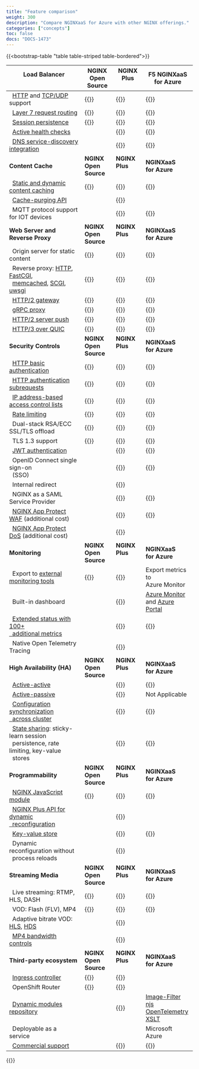 ```yaml
---
title: "Feature comparison"
weight: 300
description: "Compare NGINXaaS for Azure with other NGINX offerings."
categories: ["concepts"]
toc: false
docs: "DOCS-1473"
---
```


{{<bootstrap-table "table table-striped table-bordered">}}

|**Load Balancer**<br>&nbsp;&nbsp;       |**NGINX Open<br>Source** |**NGINX Plus<br>&nbsp;** |**F5 NGINXaaS<br>for Azure**     |
|----------------------------------------|---------------------|---------------------|--------------------------|
|&nbsp;&nbsp;[HTTP](https://docs.nginx.com/nginx/admin-guide/load-balancer/http-load-balancer/) and [TCP/UDP](https://docs.nginx.com/nginx/admin-guide/load-balancer/tcp-udp-load-balancer/) support    |{{<check>}}          |{{<check>}}          |{{<check>}}               |
|&nbsp;&nbsp;[Layer 7 request routing](https://www.nginx.org/en/docs/http/ngx_http_core_module.html#location)     |{{<check>}}          |{{<check>}}          |{{<check>}}               |
|&nbsp;&nbsp;[Session persistence](https://docs.nginx.com/nginx/admin-guide/load-balancer/http-load-balancer/#enabling-session-persistence)         |{{<check>}}          |{{<check>}}          |{{<check>}}               |
|&nbsp;&nbsp;[Active health checks](https://docs.nginx.com/nginx/admin-guide/load-balancer/http-health-check/)        |                     |{{<check>}}          |{{<check>}}               |
|&nbsp;&nbsp;[DNS service-discovery integration](https://nginx.org/en/docs/http/ngx_http_upstream_module.html#service)   |             |{{<check>}}          |{{<check>}}               |
|**Content Cache**                       |**NGINX Open<br>Source** |**NGINX Plus<br>&nbsp;** |**NGINXaaS<br>for Azure**     |
|&nbsp;&nbsp;[Static and dynamic content caching](https://docs.nginx.com/nginx/admin-guide/content-cache/content-caching/)|{{<check>}}    |{{<check>}}          |{{<check>}}               |
|&nbsp;&nbsp;[Cache-purging API](https://docs.nginx.com/nginx/admin-guide/content-cache/content-caching/#purging-content-from-the-cache)           |                     |{{<check>}}          |                          |
|&nbsp;&nbsp;MQTT protocol support for IOT devices          |                     |{{<check>}}          |{{<check>}}             |
|**Web Server and Reverse Proxy**        |**NGINX Open<br>Source** |**NGINX Plus<br>&nbsp;** |**NGINXaaS<br>for Azure**     |
|&nbsp;&nbsp;Origin server for static content    |{{<check>}}  |{{<check>}}          |{{<check>}}                          |
|&nbsp;&nbsp;Reverse proxy: [HTTP](https://nginx.org/en/docs/http/ngx_http_proxy_module.html), [FastCGl](https://nginx.org/en/docs/http/ngx_http_fastcgi_module.html),<br>&nbsp;&nbsp;[memcached](https://nginx.org/en/docs/http/ngx_http_memcached_module.html), [SCGI](https://nginx.org/en/docs/http/ngx_http_scgi_module.html), [uwsgi](https://nginx.org/en/docs/http/ngx_http_uwsgi_module.html) |{{<check>}} | {{<check>}} |{{<check>}}   |
|&nbsp;&nbsp;[HTTP/2 gateway](https://www.nginx.org/en/docs/http/ngx_http_v2_module.html)             |{{<check>}}           |{{<check>}}         |{{<check>}}               |
|&nbsp;&nbsp;[gRPC proxy](https://nginx.org/en/docs/http/ngx_http_grpc_module.html)                  |{{<check>}}           |{{<check>}}         |{{<check>}}               |
|&nbsp;&nbsp;[HTTP/2 server push](https://nginx.org/en/docs/http/ngx_http_v2_module.html#http2_push)        |{{<check>}}           |{{<check>}}         |{{<check>}}               |
|&nbsp;&nbsp;[HTTP/3 over QUIC](https://nginx.org/en/docs/http/ngx_http_v3_module.html)            |{{<check>}}           |{{<check>}}         |{{<check>}}               |
|**Security Controls**                   |**NGINX Open<br>Source** |**NGINX Plus<br>&nbsp;** |**NGINXaaS<br>for Azure**     |
|&nbsp;&nbsp;[HTTP basic authentication](https://www.nginx.org/en/docs/http/ngx_http_auth_basic_module.html)   |{{<check>}}          |{{<check>}}          |{{<check>}}               |
|&nbsp;&nbsp;[HTTP authentication subrequests](https://nginx.org/en/docs/http/ngx_http_auth_request_module.html) |{{<check>}}      |{{<check>}}          |{{<check>}}               |
|&nbsp;&nbsp;[IP address-based access control lists](https://nginx.org/en/docs/http/ngx_http_access_module.html) |{{<check>}}|{{<check>}}          |{{<check>}}               |
|&nbsp;&nbsp;[Rate limiting](https://blog.nginx.org/blog/rate-limiting-nginx)               |{{<check>}}          |{{<check>}}          |{{<check>}}               |
|&nbsp;&nbsp;Dual-stack RSA/ECC SSL/TLS offload |{{<check>}}   |{{<check>}}          |{{<check>}}               |
|&nbsp;&nbsp;TLS 1.3 support             |{{<check>}}          |{{<check>}}          |{{<check>}}               |
|&nbsp;&nbsp;[JWT authentication](https://nginx.org/en/docs/http/ngx_http_auth_jwt_module.html)          |                     |{{<check>}}          |{{<check>}}               |
|&nbsp;&nbsp;OpenID Connect single sign-on<br>&nbsp;&nbsp;(SSO) |  |{{<check>}}      |{{<check>}}               |
|&nbsp;&nbsp;Internal redirect |             |{{<check>}}          |                          |
|&nbsp;&nbsp;NGINX as a SAML Service Provider |             |{{<check>}}          |{{<check>}}                  |
|&nbsp;&nbsp;[NGINX App Protect WAF](https://www.f5.com/products/nginx/nginx-app-protect) (additional cost) |             |{{<check>}}          |{{<check>}}          |
|&nbsp;&nbsp;[NGINX App Protect DoS](https://www.f5.com/products/nginx/nginx-app-protect) (additional cost) |             |{{<check>}}          |                          |
|**Monitoring**                          |**NGINX Open<br>Source** |**NGINX Plus<br>&nbsp;** |**NGINXaaS<br>for Azure**     |
|&nbsp;&nbsp;Export to [external monitoring tools](https://docs.nginx.com/nginx/admin-guide/monitoring/live-activity-monitoring/)  |{{<check>}} |{{<check>}}          |Export metrics to<br>Azure Monitor |
|&nbsp;&nbsp;Built-in dashboard          |                     |{{<check>}}          |[Azure Monitor](https://learn.microsoft.com/en-us/azure/azure-monitor/overview)<br> and [Azure Portal](https://azure.microsoft.com/en-us/get-started/azure-portal)       |
|&nbsp;&nbsp;[Extended status with 100+<br>&nbsp;&nbsp;additional metrics](https://docs.nginx.com/nginx/admin-guide/monitoring/live-activity-monitoring/) | |{{<check>}} |{{<check>}}            |
|&nbsp;&nbsp;Native Open Telemetry Tracing |             |{{<check>}}          |                          |
|**High Availability (HA)**              |**NGINX Open<br>Source** |**NGINX Plus<br>&nbsp;** |**NGINXaaS<br>for Azure**     |
|&nbsp;&nbsp;[Active-active](https://docs.nginx.com/nginx/admin-guide/high-availability/)               |                     |{{<check>}}          |{{<check>}}               |
|&nbsp;&nbsp;[Active-passive](https://docs.nginx.com/nginx/admin-guide/high-availability/)              |                     |{{<check>}}          | Not Applicable           |
|&nbsp;&nbsp;[Configuration synchronization<br>&nbsp;&nbsp;across cluster](https://docs.nginx.com/nginx/admin-guide/high-availability/configuration-sharing/) | |{{<check>}} |{{<check>}}            |
|&nbsp;&nbsp;[State sharing](https://docs.nginx.com/nginx/admin-guide/high-availability/zone_sync/): sticky-learn session<br>&nbsp;&nbsp;persistence, rate limiting, key-value<br>&nbsp;&nbsp;stores |          |{{<check>}}          |{{<check>}}         |
|**Programmability**                     |**NGINX Open<br>Source** |**NGINX Plus<br>&nbsp;** |**NGINXaaS<br>for Azure**     |
|&nbsp;&nbsp;[NGINX JavaScript module](https://www.f5.com/company/blog/nginx/harnessing-power-convenience-of-javascript-for-each-request-with-nginx-javascript-module)     |{{<check>}}          |{{<check>}}          |{{<check>}}               |
|&nbsp;&nbsp;[NGINX Plus API for dynamic<br>&nbsp;&nbsp;reconfiguration](https://docs.nginx.com/nginx/admin-guide/load-balancer/dynamic-configuration-api/) | |{{<check>}} |                         |
|&nbsp;&nbsp;[Key-value store](https://nginx.org/en/docs/http/ngx_http_keyval_module.html)             |                     |{{<check>}}          |{{<check>}}               |
|&nbsp;&nbsp;Dynamic reconfiguration without<br>&nbsp;&nbsp;process reloads | |{{<check>}} |                    |
|**Streaming Media**                     |**NGINX Open<br>Source** |**NGINX Plus<br>&nbsp;** |**NGINXaaS<br>for Azure**     |
|&nbsp;&nbsp;Live streaming: RTMP, HLS, DASH |{{<check>}}      |{{<check>}}          |{{<check>}}               |
|&nbsp;&nbsp;VOD: Flash (FLV), MP4       |{{<check>}}          |{{<check>}}          |{{<check>}}               |
|&nbsp;&nbsp;Adaptive bitrate VOD: [HLS](https://nginx.org/en/docs/http/ngx_http_hls_module.html), [HDS](https://nginx.org/en/docs/http/ngx_http_f4f_module.html)   |                 |{{<check>}}          |                          |
|&nbsp;&nbsp;[MP4 bandwidth controls](https://nginx.org/en/docs/http/ngx_http_mp4_module.html)      |                     |{{<check>}}          |                          |
|**Third-party ecosystem**               |**NGINX Open<br>Source** |**NGINX Plus<br>&nbsp;** |**NGINXaaS<br>for Azure**     |
|&nbsp;&nbsp;[Ingress controller](https://www.f5.com/products/nginx/nginx-ingress-controller)          |{{<check>}}          |{{<check>}}          |                          |
|&nbsp;&nbsp;OpenShift Router            |{{<check>}}          |{{<check>}}          |                          |
|&nbsp;&nbsp;[Dynamic modules repository](https://www.f5.com/go/product/nginx-modules)  |                     |{{<check>}}          |[Image-Filter](https://nginx.org/en/docs/http/ngx_http_image_filter_module.html)<br />[njs](https://nginx.org/en/docs/njs/)<br />[OpenTelemetry](https://nginx.org/en/docs/ngx_otel_module.html)<br />[XSLT](https://nginx.org/en/docs/http/ngx_http_xslt_module.html)       |
|&nbsp;&nbsp;Deployable as a service     |                     |                     |Microsoft Azure           |
|&nbsp;&nbsp;[Commercial support](https://my.f5.com/manage/s/article/K000140156/)          |                     |{{<check>}}          |{{<check>}}               |
{{</bootstrap-table>}}
